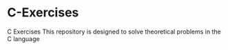 # C-Exercises
C Exercises
This repository is designed to solve theoretical problems in the C language
